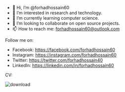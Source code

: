 - 👋 Hi, I’m @forhadhossain60
- 👀 I’m interested in research and technology.
- 🌱 I’m currently learning computer science.
- 💞️ I’m looking to collaborate on open source projects.
- 📫 How to reach me: forhadhossain60@outlook.com

Follow me on:
- Facebook: https://facebook.com/forhadhossain60
- Instagram: https://instagram.com/forhadhossain60
- Twitter: https://twitter.com/forhadhossain40
- LinkedIn: https://linkedin.com/in/forhadhossain60


CV:

![download](https://user-images.githubusercontent.com/73592879/208037019-25596d78-909b-4a76-b894-6eda030ad710.png)


<!---
forhadhossain60/forhadhossain60 is a ✨ special ✨ repository because its `README.md` (this file) appears on your GitHub profile.
You can click the Preview link to take a look at your changes.
--->
